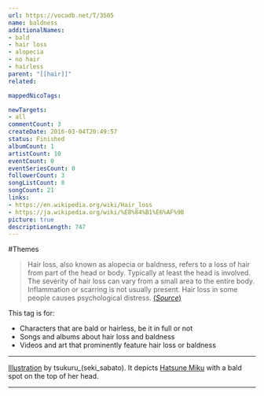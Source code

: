 ```yaml
---
url: https://vocadb.net/T/3505
name: baldness
additionalNames: 
- bald
- hair loss
- alopecia
- no hair
- hairless
parent: "[[hair]]"
related:

mappedNicoTags:

newTargets:
- all
commentCount: 3
createDate: 2016-03-04T20:49:57
status: Finished
albumCount: 1
artistCount: 10
eventCount: 0
eventSeriesCount: 0
followerCount: 3
songListCount: 0
songCount: 21
links: 
- https://en.wikipedia.org/wiki/Hair_loss
- https://ja.wikipedia.org/wiki/%E8%84%B1%E6%AF%9B
picture: true
descriptionLength: 747
---
```


#Themes

>Hair loss, also known as alopecia or baldness, refers to a loss of hair from part of the head or body. Typically at least the head is involved. The severity of hair loss can vary from a small area to the entire body. Inflammation or scarring is not usually present. Hair loss in some people causes psychological distress. [(*Source*)](https://en.wikipedia.org/wiki/Hair_loss)

This tag is for:
- Characters that are bald or hairless, be it in full or not
- Songs and albums about hair loss and baldness
- Videos and art that prominently feature hair loss or baldness
___
[Illustration](https://www.pixiv.net/en/artworks/4842374) by tsukuru_(seki_sabato). It depicts [Hatsune Miku](https://vocadb.net/Ar/1) with a bald spot on the top of her head.

---

